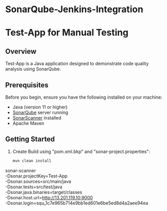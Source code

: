 # SonarQube-Jenkins-Integration

# Test-App for Manual Testing

## Overview

Test-App is a Java application designed to demonstrate code quality analysis using SonarQube.

## Prerequisites

Before you begin, ensure you have the following installed on your machine:

- Java (version 11 or higher)
- [SonarQube](https://www.sonarqube.org/downloads/) server running
- [SonarScanner](https://docs.sonarqube.org/latest/analysis/scan/sonarscanner/) installed
- Apache Maven

## Getting Started

1. Create Build using "pom.xml.bkp" and "sonar-project.properties":

   ```bash
   mvn clean install
   
  sonar-scanner \
  -Dsonar.projectKey=Test-App \
  -Dsonar.sources=src/main/java \
  -Dsonar.tests=src/test/java \
  -Dsonar.java.binaries=target/classes \
  -Dsonar.host.url=http://13.201.119.10:9000 \
  -Dsonar.login=squ_1c7e965b714e9bb1ed601e6be5ed8d4a2aee94ea
